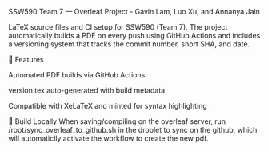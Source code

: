 SSW590 Team 7 — Overleaf Project - Gavin Lam, Luo Xu, and Annanya Jain

LaTeX source files and CI setup for SSW590 (Team 7).
The project automatically builds a PDF on every push using GitHub Actions and includes a versioning system that tracks the commit number, short SHA, and date.

🚀 Features

Automated PDF builds via GitHub Actions

version.tex auto-generated with build metadata

Compatible with XeLaTeX and minted for syntax highlighting

🧰 Build Locally
When saving/compiling on the overleaf server, run /root/sync_overleaf_to_github.sh in the droplet to sync on the github, which will automaticlly activate the workflow to create the new pdf. 

